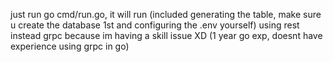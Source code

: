 just run go cmd/run.go, it will run (included generating the table, make sure u create the database 1st and configuring the .env yourself)
using rest instead grpc because im having a skill issue XD (1 year go exp, doesnt have experience using grpc in go)
